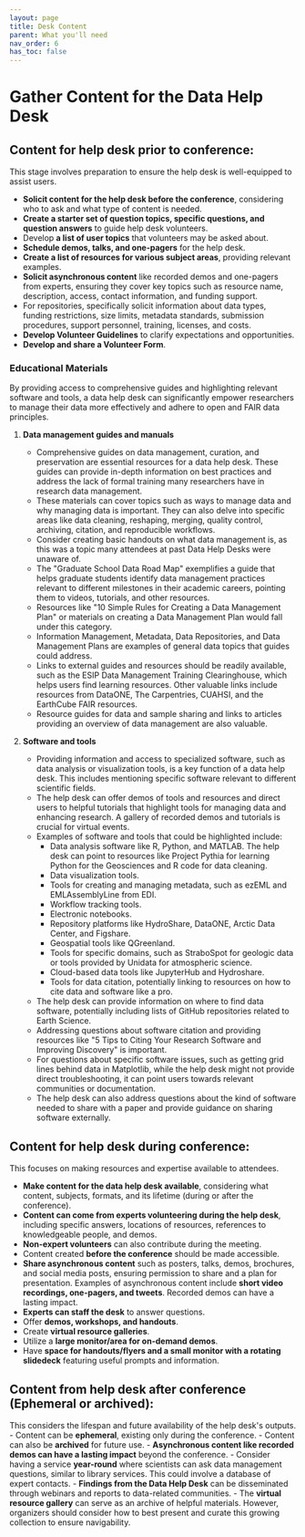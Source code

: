 ```yaml
---
layout: page
title: Desk Content
parent: What you'll need
nav_order: 6
has_toc: false
---
```


# Gather Content for the Data Help Desk

## Content for help desk prior to conference:

This stage involves preparation to ensure the help desk is well-equipped to
assist users.

-   **Solicit content for the help desk before the conference**, considering who
    to ask and what type of content is needed.
-   **Create a starter set of question topics, specific questions, and question
    answers** to guide help desk volunteers.
-   Develop **a list of user topics** that volunteers may be asked about.
-   **Schedule demos, talks, and one-pagers** for the help desk.
-   **Create a list of resources for various subject areas**, providing relevant
    examples.
-   **Solicit asynchronous content** like recorded demos and one-pagers from
    experts, ensuring they cover key topics such as resource name, description,
    access, contact information, and funding support.
-   For repositories, specifically solicit information about data types, funding
    restrictions, size limits, metadata standards, submission procedures,
    support personnel, training, licenses, and costs.
-   **Develop Volunteer Guidelines** to clarify expectations and opportunities.
-   **Develop and share a Volunteer Form**.

### Educational Materials

By providing access to comprehensive guides and highlighting relevant software
and tools, a data help desk can significantly empower researchers to manage
their data more effectively and adhere to open and FAIR data principles.

<!-- prettier-ignore -->
1. **Data management guides and manuals**
   - Comprehensive guides on data management, curation, and preservation are essential resources for a data help desk. These guides can provide in-depth information on best practices and address the lack of formal training many researchers have in research data management.
   - These materials can cover topics such as ways to manage data and why managing data is important. They can also delve into specific areas like data cleaning, reshaping, merging, quality control, archiving, citation, and reproducible workflows.
   - Consider creating basic handouts on what data management is, as this was a topic many attendees at past Data Help Desks were unaware of.
   - The "Graduate School Data Road Map" exemplifies a guide that helps graduate students identify data management practices relevant to different milestones in their academic careers, pointing them to videos, tutorials, and other resources.
   - Resources like "10 Simple Rules for Creating a Data Management Plan" or materials on creating a Data Management Plan would fall under this category.
   - Information Management, Metadata, Data Repositories, and Data Management Plans are examples of general data topics that guides could address.
   - Links to external guides and resources should be readily available, such as the ESIP Data Management Training Clearinghouse, which helps users find learning resources. Other valuable links include resources from DataONE, The Carpentries, CUAHSI, and the EarthCube FAIR resources.
   - Resource guides for data and sample sharing and links to articles providing an overview of data management are also valuable.

1. **Software and tools**
   - Providing information and access to specialized software, such as data analysis or visualization tools, is a key function of a data help desk. This includes mentioning specific software relevant to different scientific fields.
   - The help desk can offer demos of tools and resources and direct users to helpful tutorials that highlight tools for managing data and enhancing research. A gallery of recorded demos and tutorials is crucial for virtual events.
   - Examples of software and tools that could be highlighted include:
        *   Data analysis software like R, Python, and MATLAB. The help desk can point to resources like Project Pythia for learning Python for the Geosciences and R code for data cleaning.
        *   Data visualization tools.
        *   Tools for creating and managing metadata, such as ezEML and EMLAssemblyLine from EDI.
        *   Workflow tracking tools.
        *   Electronic notebooks.
        *   Repository platforms like HydroShare, DataONE, Arctic Data Center, and Figshare.
        *   Geospatial tools like QGreenland.
        *   Tools for specific domains, such as StraboSpot for geologic data or tools provided by Unidata for atmospheric science.
        *   Cloud-based data tools like JupyterHub and Hydroshare.
        *   Tools for data citation, potentially linking to resources on how to cite data and software like a pro.
   - The help desk can provide information on where to find data software, potentially including lists of GitHub repositories related to Earth Science.
   - Addressing questions about software citation and providing resources like "5 Tips to Citing Your Research Software and Improving Discovery" is important.
   - For questions about specific software issues, such as getting grid lines behind data in Matplotlib, while the help desk might not provide direct troubleshooting, it can point users towards relevant communities or documentation.
   - The help desk can also address questions about the kind of software needed to share with a paper and provide guidance on sharing software externally.

## Content for help desk during conference:

This focuses on making resources and expertise available to attendees.

-   **Make content for the data help desk available**, considering what content,
    subjects, formats, and its lifetime (during or after the conference).
-   **Content can come from experts volunteering during the help desk**,
    including specific answers, locations of resources, references to
    knowledgeable people, and demos.
-   **Non-expert volunteers** can also contribute during the meeting.
-   Content created **before the conference** should be made accessible.
-   **Share asynchronous content** such as posters, talks, demos, brochures, and
    social media posts, ensuring permission to share and a plan for
    presentation. Examples of asynchronous content include **short video
    recordings, one-pagers, and tweets**. Recorded demos can have a lasting
    impact.
-   **Experts can staff the desk** to answer questions.
-   Offer **demos, workshops, and handouts**.
-   Create **virtual resource galleries**.
-   Utilize a **large monitor/area for on-demand demos**.
-   Have **space for handouts/flyers and a small monitor with a rotating
    slidedeck** featuring useful prompts and information.

## Content from help desk after conference (Ephemeral or archived):

This considers the lifespan and future availability of the help desk's
outputs. - Content can be **ephemeral**, existing only during the conference. -
Content can also be **archived** for future use. - **Asynchronous content like
recorded demos can have a lasting impact** beyond the conference. - Consider
having a service **year-round** where scientists can ask data management
questions, similar to library services. This could involve a database of expert
contacts. - **Findings from the Data Help Desk** can be disseminated through
webinars and reports to data-related communities. - The **virtual resource
gallery** can serve as an archive of helpful materials. However, organizers
should consider how to best present and curate this growing collection to ensure
navigability.
